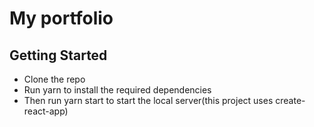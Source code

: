 # My portfolio

## Getting Started

- Clone the repo
- Run yarn to install the required dependencies
- Then run yarn start to start the local server(this project uses create-react-app)